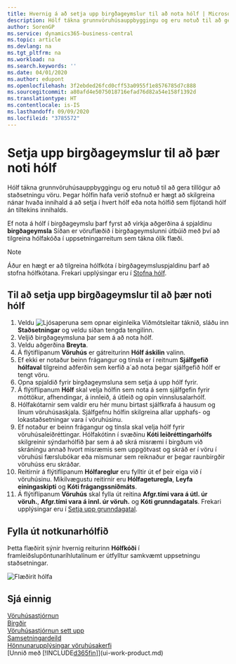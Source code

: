 ```yaml
---
title: Hvernig á að setja upp birgðageymslur til að nota hólf | Microsoft Docs
description: Hólf tákna grunnvöruhúsauppbyggingu og eru notuð til að gera tillögur að staðsetningu vöru. Þegar hólfin hafa verið stofnuð er hægt að skilgreina nánar hvaða innihald á að setja í hvert hólf eða nota hólfið sem fljótandi hólf án tiltekins innihalds.
author: SorenGP
ms.service: dynamics365-business-central
ms.topic: article
ms.devlang: na
ms.tgt_pltfrm: na
ms.workload: na
ms.search.keywords: ''
ms.date: 04/01/2020
ms.author: edupont
ms.openlocfilehash: 3f2ebded26fcd0cff53a0955f1e8576785d7c888
ms.sourcegitcommit: a80afd4e5075018716efad76d82a54e158f1392d
ms.translationtype: HT
ms.contentlocale: is-IS
ms.lasthandoff: 09/09/2020
ms.locfileid: "3785572"
---
```

# <a name="set-up-locations-to-use-bins"></a>Setja upp birgðageymslur til að þær noti hólf
Hólf tákna grunnvöruhúsauppbyggingu og eru notuð til að gera tillögur að staðsetningu vöru. Þegar hólfin hafa verið stofnuð er hægt að skilgreina nánar hvaða innihald á að setja í hvert hólf eða nota hólfið sem fljótandi hólf án tiltekins innihalds.  

Ef nota á hólf í birgðageymslu þarf fyrst að virkja aðgerðina á spjaldinu **birgðageymsla** Síðan er vöruflæðið í birgðageymslunni útbúið með því að tilgreina hólfakóða í uppsetningarreitum sem tákna ólík flæði.  

> [!NOTE]  
>  Áður en hægt er að tilgreina hólfkóta í birgðageymsluspjaldinu þarf að stofna hólfkótana. Frekari upplýsingar eru í [Stofna hólf](warehouse-how-to-create-individual-bins.md).  

## <a name="to-set-up-a-location-to-use-bins"></a>Til að setja upp birgðageymslur til að þær noti hólf  
1.  Veldu ![Ljósaperuna sem opnar eiginleika Viðmótsleitar](media/ui-search/search_small.png "Segðu mér hvað þú vilt gera") táknið, sláðu inn **Staðsetningar** og veldu síðan tengda tengilinn.  
2.  Veljið birgðageymsluna þar sem á að nota hólf.  
3.  Veldu aðgerðina **Breyta**.  
4.  Á flýtiflipanum **Vöruhús** er gátreiturinn **Hólf áskilin** valinn.  
5.  Ef ekki er notaður beinn frágangur og tínsla er í reitnum **Sjálfgefið hólfaval** tilgreind aðferðin sem kerfið a´að nota þegar sjálfgefið hólf er tengt vöru.  
6.  Opna spjaldið fyrir birgðageymsluna sem setja á upp hólf fyrir.
7.  Á flýtiflipanum **Hólf** skal velja hólfin sem nota á sem sjálfgefin fyrir móttökur, afhendingar, á innleið, á útleið og opin vinnslusalarhólf.  
8.  Hólfakótarnir sem valdir eru hér munu birtast sjálfkrafa á hausum og línum vöruhúsaskjala. Sjálfgefnu hólfin skilgreina allar upphafs- og lokastaðsetningar vara í vöruhúsinu.  
9.  Ef notaður er beinn frágangur og tínsla skal velja hólf fyrir vöruhúsaleiðréttingar. Hólfakótinn í svæðinu **Kóti leiðréttingarhólfs** skilgreinir sýndarhólfið þar sem á að skrá misræmi í birgðum við skráningu annað hvort misræmis sem uppgötvast og skráð er í vöru í vöruhúsi færslubókar eða mismunar sem reiknaður er þegar raunbirgðir vöruhúss eru skráðar.  
10. Reitirnir á flýtiflipanum **Hólfareglur** eru fylltir út ef þeir eiga við í vöruhúsinu. Mikilvægustu reitirnir eru **Hólfageturegla**, **Leyfa einingaskipti** og **Kóti frágangssniðmáts**.  
11. Á flýtiflipanum **Vöruhús** skal fylla út reitina **Afgr.tími vara á útl. úr vöruh.**, **Afgr.tími vara á innl. úr vöruh.** og **Kóti grunndagatals**. Frekari upplýsingar eru í [Setja upp grunndagatal](across-how-to-assign-base-calendars.md).

## <a name="filling-the-consumption-bin"></a>Fylla út notkunarhólfið
Þetta flæðirit sýnir hvernig reiturinn **Hólfkóði** í framleiðslupöntunaríhlutalínum er útfylltur samkvæmt uppsetningu staðsetningar.

![Flæðirit hólfa](media/binflow.png "BinFlow")  

## <a name="see-also"></a>Sjá einnig
[Vöruhúsastjórnun](warehouse-manage-warehouse.md)  
[Birgðir](inventory-manage-inventory.md)  
[Vöruhúsastjórnun sett upp](warehouse-setup-warehouse.md)     
[Samsetningardeild](assembly-assemble-items.md)    
[Hönnunarupplýsingar vöruhúsakerfi](design-details-warehouse-management.md)  
[Unnið með [!INCLUDE[d365fin](includes/d365fin_md.md)]](ui-work-product.md)
